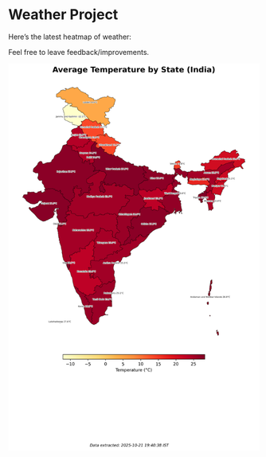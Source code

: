 # Weather Project

Here’s the latest heatmap of weather:

Feel free to leave feedback/improvements.

![India Heatmap](docs/assets/india_heatmap.png?v=F79460)
